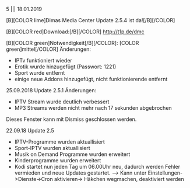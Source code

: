 5
||| 
18.01.2019

[B][COLOR lime]Dimas Media Center Update 2.5.4 ist da![/B][/COLOR]

[B][COLOR red]Download:[/B][/COLOR] http://t1p.de/dmc

[B][COLOR green]Notwendigkeit[/B][/COLOR]: [COLOR green]mittel[/COLOR]
Änderungen:
- IPTv funktioniert wieder
- Erotik wurde hinzugefügt (Passwort: 1221)
- Sport wurde entfernt
- einige neue Addons hinzugefügt, nicht funktionierende entfernt


25.09.2018 Update 2.5.1
Änderungen:
- IPTV Stream wurde deutlich verbessert
- MP3 Streams werden nicht mehr nach 17 sekunden abgebrochen

Dieses Fenster kann mit Dismiss geschlossen werden.

22.09.18 Update 2.5 

- IPTV-Programme wurden aktuallisiert 
- Sport-IPTV wurden aktuallisiert
- Musik on Demand Programme wurden erweitert
- Kinderprogramme wurden erweitert
- Kodi startet nun jeden Tag um 06.00Uhr neu, dadurch 
  werden Fehler vermieden und neue Updates gestartet.
  --> Kann unter Einstellungen->Dienste->Cron aktivieren-> Häkchen wegmachen, deaktiviert werden



